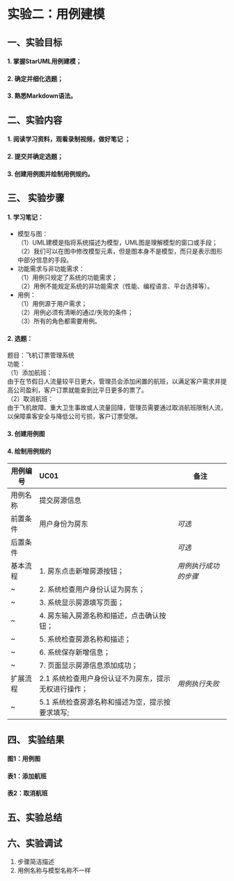# 实验二：用例建模  

## 一、实验目标

#### 1. 掌握StarUML用例建模；  
#### 2. 确定并细化选题；  
#### 3. 熟悉Markdown语法。

## 二、实验内容  

#### 1. 阅读学习资料，观看录制视频，做好笔记 ；  
#### 2. 提交并确定选题；  
#### 3. 创建用例图并绘制用例规约。  

## 三、 实验步骤

#### 1. 学习笔记：  
- 模型与图：  
（1）UML建模是指将系统描述为模型，UML图是理解模型的窗口或手段；  
（2）我们可以在图中修改模型元素，但是图本身不是模型，而只是表示图形中部分信息的手段。  
- 功能需求与非功能需求：  
（1）用例只规定了系统的功能需求；  
（2）用例不能规定系统的非功能需求（性能、编程语言、平台选择等）。  
- 用例：  
（1）用例源于用户需求；  
（2）用例必须有清晰的通过/失败的条件；  
（3）所有的角色都需要用例。
#### 2. 选题：
题目：飞机订票管理系统  
功能：  
（1）添加航班：  
由于在节假日人流量较平日更大，管理员会添加闲置的航班，以满足客户需求并提高公司盈利，客户订票就能查到比平日更多的票了。  
（2）取消航班：  
由于飞机故障、重大卫生事故或人流量回降，管理员需要通过取消航班限制人流，以保障乘客安全与降低公司亏损，客户订票受限。  
#### 3. 创建用例图

#### 4. 绘制用例规约
用例编号  | UC01 | 备注  
-|:-|-  
用例名称  |  提交房源信息 |   
前置条件  |  用户身份为房东   | *可选*   
后置条件  |     | *可选*   
基本流程  | 1. 房东点击新增房源按钮；  |*用例执行成功的步骤* 
~| 2. 系统检查用户身份认证为房东； |
~| 3. 系统显示房源填写页面；  |   
~| 4. 房东输入房源名称和描述，点击确认按钮；  | 
~| 5. 系统检查房源名称和描述； |
~| 6. 系统保存新增信息； |
~| 7. 页面显示房源信息添加成功；  |    
扩展流程  | 2.1 系统检查用户身份认证不为房东，提示无权进行操作； |*用例执行失败* 
~| 5.1 系统检查房源名称和描述为空，提示按要求填写;  |
## 四、 实验结果  

#### 图1：用例图

#### 表1：添加航班

#### 表2：取消航班

## 五、实验总结

## 六、实验调试

1. 步骤简洁描述
2. 用例名称与模型名称不一样
